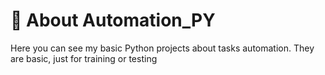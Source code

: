 # 🦾 About Automation_PY
Here you can see my basic Python projects about tasks automation. They are basic, just for training or testing
